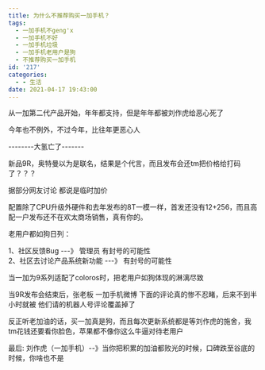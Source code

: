 ```yaml
---
title: 为什么不推荐购买一加手机？
tags:
  - 一加手机不geng'x
  - 一加手机不好
  - 一加手机垃圾
  - 一加手机老用户是狗
  - 不推荐购买一加手机
id: '217'
categories:
  - - 生活
date: 2021-04-17 19:43:00
---
```


从一加第二代产品开始，年年都支持，但是年年都被刘作虎给恶心死了

今年也不例外，不过今年，比往年更恶心人

\--------大氢亡了-------

新品9R，奥特曼以为是联名，结果是个代言，而且发布会还tm把价格给打码了？？？

据部分网友讨论 都说是临时加价

配置除了CPU升级外硬件和去年发布的8T一模一样，首发还没有12+256，而且高配一户发布还不在欢太商场销售，真有你的。

老用户都如狗日列：

1、社区反馈Bug ---》 管理员 有封号的可能性  
2、社区去讨论产品系统新功能 ---》 有封号的可能性

当一加为9系列适配了coloros时，把老用户如狗体现的淋漓尽致

当9R发布会结束后，张老板 一加手机微博 下面的评论真的惨不忍睹，后来不到半小时就被 他们请的机器人号评论覆盖掉了

反正听老加油的话，买一加真是狗，而且每次更新系统都是等刘作虎的施舍，我tm花钱还要看你脸色，苹果都不像你这么牛逼对待老用户

最后: 刘作虎（一加手机）--》当你把积累的加油都败光的时候，口碑跌至谷底的时候，你啥也不是